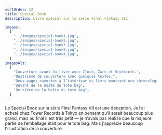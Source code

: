 ```yaml
---
sortOrder: 12
title: Special Book
description: Livre spécial sur la série Final Fantasy VII

images:
  [
    "../images/special-book1.jpg",
    "../images/special-book2.jpg",
    "../images/special-book3.jpg",
    "../images/special-book5.jpg",
    "../images/special-book4.jpg",
  ]
imagesAlt:
  [
    "Couverture avant du livre avec Cloud, Zack et Sephiroth.",
    "Quatrième de couverture avec quelques textes.",
    "Deux pages ouvertes à l’intérieur du livre montrant une chronologie de tous les jeux.",
    "Devant de la boîte du tote bag",
    "Derrière de la boîte du tote bag",
  ]
---
```


Le Special Book sur la série Final Fantasy VII est une déception. Je l’ai acheté chez Tower Records à Tokyo en pensant qu’il serait beaucoup plus grand, mais au final il est très petit — je n’avais pas réalisé que la majeure partie de l’emballage était pour le tote bag. Mais j'apprécie beaucoup l'illustration de la couverture.
